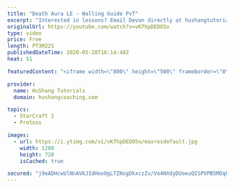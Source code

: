 ```yaml
---
title: "Death Aura LE - Walling Guide PvT"
excerpt: "Interested in lessons? Email Devon directly at hushangtutorials@outlook.com ------------------------------------------------------------------------------------------------------- Want to support HuShang Tutorials directly? Patreon is a website where you can contribute a monthly donation that will help"
originalUrl: https://youtube.com/watch?v=vKfhpDEDO5o
type: video
price: Free
length: PT3M22S
publishedDateTime: 2020-05-28T16:14:48Z
heat: 51

featuredContent: "<iframe width=\"800\" height=\"500\" frameborder=\"0\" src=\"https://www.youtube.com/embed/vKfhpDEDO5o\" allow=\"accelerometer; autoplay; encrypted-media; gyroscope; picture-in-picture\" allowfullscreen></iframe>"

provider:
  name: HuShang Tutorials
  domain: hushangcoaching.com

topics:
  - StarCraft 2
  - Protoss

images:
  - url: https://i.ytimg.com/vi/vKfhpDEDO5o/maxresdefault.jpg
    width: 1280
    height: 720
    isCached: true

secured: "j9eADHcwUlNnAV6JIdHoxOgLTZNsgDkxczZv/Vo4NXdyDUoeuQISPVPB5MOqFVnUBVkc4lyRlsL14q9Q6fsx64VCBtW0/h6DiZO30940wCX2aBUAL6dhTqlt9kd7QzZ4ryf3cdidYj6LKEU9zO9SypaokyRnZk2sK13saucFLRRi87qGqOAdqZsvtW0BKXBybacwog88oBRI8bC+pMTumDlEaENhTttJHKUXUwCcKTe4Kl6rAjfBaQ3U+omRUTaIiMrkBakPO2YXbi9ufysVUZhCBFQIUKXj/pVosRHw7wR9I4KQATiNRAEjVPWvG7fx/uXG8g8Np6WOd5B4IrBjtKT4kMjHgrIA0KzKSKnn0Djb4tW/PrhR20BFPBvSTCiGK5r5z+VosKP5ds4jH2oKfiXzLvqZf99fc+E1Q2SX3ug=;jNp90MD7nvCo8BQGym4LGQ=="
---
```


